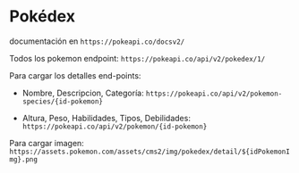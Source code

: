 # Pokédex

documentación en `https://pokeapi.co/docsv2/`

Todos los pokemon endpoint: `https://pokeapi.co/api/v2/pokedex/1/`

Para cargar los detalles end-points:
 * Nombre, Descripcion, Categoría: `https://pokeapi.co/api/v2/pokemon-species/{id-pokemon}`

 * Altura, Peso, Habilidades, Tipos, Debilidades: `https://pokeapi.co/api/v2/pokemon/{id-pokemon}`

Para cargar imagen: `https://assets.pokemon.com/assets/cms2/img/pokedex/detail/${idPokemonImg}.png`
